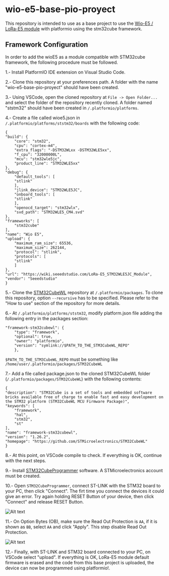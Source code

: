# wio-e5-base-pio-proyect

This repository is intended to use as a base project to use the [Wio-E5 / LoRa-E5 module](https://wiki.seeedstudio.com/LoRa-E5_STM32WLE5JC_Module/) with platformio using the stm32cube 
framework.

## Framework Configuration

In order to add the wioE5 as a module compatible with STM32cube framework, the following procedure must be followed.

1.- Install PlatformIO IDE extension on Visual Studio Code.

2.- Clone this repository at your preferences path. A folder with the name "wio-e5-base-pio-proyect" should have been created.

3.- Using VSCode, open the cloned repository at ``File -> Open Folder...`` and select the folder of the repository recently cloned. A folder named "ststm32" should have been created in `/.platformio/platforms`.

4.- Create a file called wioe5.json in `/.platformio/platforms/ststm32/boards` with the following code:

    {
    "build": {
        "core": "stm32",
        "cpu": "cortex-m4",
        "extra_flags": "-DSTM32WLxx -DSTM32WLE5xx",
        "f_cpu": "32000000L",
        "mcu": "stm32wle5jc",
        "product_line": "STM32WLE5xx"
    },
    "debug": {
        "default_tools": [
        "stlink"
        ],
        "jlink_device": "STM32WLE5JC",
        "onboard_tools": [
        "stlink"
        ],
        "openocd_target": "stm32wlx",
        "svd_path": "STM32WLE5_CM4.svd"
    },
    "frameworks": [
        "stm32cube"
    ],
    "name": "Wio E5",
    "upload": {
        "maximum_ram_size": 65536,
        "maximum_size": 262144,
        "protocol": "stlink",
        "protocols": [
        "stlink"
        ]
    },
    "url": "https://wiki.seeedstudio.com/LoRa-E5_STM32WLE5JC_Module",
    "vendor": "Seeedstudio"
    }

5.- Clone the [STM32CubeWL](https://github.com/STMicroelectronics/STM32CubeWL) repository at `/.platformio/packages`. To clone this repository, option ``--recursive`` has to be specified. Please refer to the "How to use" section of the repository for more details.


6.- At ``/.platformio/platforms/ststm32``, modify platform.json file adding the following entry in the packages section:

    "framework-stm32cubewl": {
        "type": "framework",
        "optional": true,
        "owner": "platformio",
        "version": "symlink://$PATH_TO_THE_STM3CubeWL_REPO"
        },

``$PATH_TO_THE_STM3CubeWL_REPO`` must be something like ``/home/user/.platformio/packages/STM32CubeWL``

7.- Add a file called package.json to the cloned STM32CubeWL folder (``/.platformio/packages/STM32CubeWL``) with the following contents:

    {
    "description": "STM32Cube is a set of tools and embedded software bricks available free of charge to enable fast and easy development on the STM32 platform (STM32CubeWL MCU Firmware Package)",
    "keywords": [
        "framework",
        "hal",
        "stm32",
        "st"
    ],
    "name": "framework-stm32cubewl",
    "version": "1.26.2",
    "homepage": "https://github.com/STMicroelectronics/STM32CubeWL"
    }

8.- At this point, on VSCode compile to check. If everything is OK, continue with the next steps.

9.- Install [STM32CubeProgrammer](https://www.st.com/en/development-tools/stm32cubeprog.html) software. A STMicroelectronics account must be created.

10.- Open ``STM32CubeProgrammer``, connect ST-LINK with the STM32 board to your PC, then click "Connect". The firt time you connect the devices it could give an error. Try again holding RESET Button of your device, then click "Connect" and release RESET Button.


![Alt text](https://files.seeedstudio.com/wiki/LoRa-E5_Development_Kit/wiki%20images/program1.png)


11.- On Option Bytes (OB), make sure the Read Out Protection is ``AA``, if it is shown as ``BB``, select ``AA`` and click "Apply". This step disable Read Out Protection.

![Alt text](https://files.seeedstudio.com/wiki/LoRa-E5_Development_Kit/wiki%20images/program2.png)

12.- Finally, with ST-LINK and STM32 board connected to your PC, on VSCode select "upload". If everything is OK, LoRa-E5 module default firmware is erased and the code from this base project is uploaded, the device can now be programmed using platformio!.
